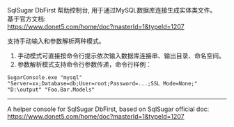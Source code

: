 SqlSugar DbFirst 帮助控制台, 用于通过MySQL数据库连接生成实体类文件。  
基于官方文档:  
https://www.donet5.com/home/doc?masterId=1&typeId=1207  

支持手动输入和参数解析两种模式。

1. 手动模式可直接按命令行提示依次输入数据库连接串、输出目录、命名空间。
2. 参数解析模式支持命令行参数传递，命令行样例：  
```
SugarConsole.exe "mysql" "Server=xx;Database=db;User=root;Password=...;SSL Mode=None;" "D:\output" "Foo.Bar.Models"
```
----

A helper console for SqlSugar DbFirst, based on SqlSugar official doc: 
https://www.donet5.com/home/doc?masterId=1&typeId=1207